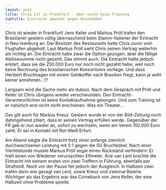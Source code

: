 ```yaml
---
layout: post
title: Chris ist in Frankfurt - aber nicht beim Training
subtitle: Eintracht gewinnt gegen Bruchköbel
---
```


Chris ist wieder in Frankfurt! Jens Keller und Markus Pröll trafen den Brasilianer gestern völlig überraschend beim Stamm-Italiener der Eintracht in Neu-Isenburg an. Der Besitzer des Restaurants hatte Chris zuvor vom Flughafen abgeholt. Laut Markus Pröll sieht Chris seinen Vertrag weiterhin als nichtig an. Die Eintracht habe zwar die Option gezogen, aber die fällige Ablösesumme nicht gezahlt. Das stimmt auch. Die Eintracht hatte jedoch erklärt, dass sie die 250.000 Euro nur noch nicht gezahlt habe, weil noch keine Rechnung des brasilianischen Konsortiums vorliege. Und dass Heribert Bruchhagen mit einem Geldkoffer nach Brasilien fliegt, kann ja wohl keiner annehmen...!?

Langsam wird die Sache mehr als dubios. Nach dem Gespräch mit Pröll und Keller ist Chris übrigens wieder verschwunden. Den Eintracht-Verantwortlichen ist keine Kontaktaufnahme gelungen. Und zum Training ist er natürlich erst recht nicht erschienen. Was ein Theater...

Das gilt auch für Markus Kreuz. Gestern wurde er von der Bild-Zeitung noch dahingehend zitiert, dass er seinen Vertrag erfüllen werde. Gegenüber der FR gab er nun wieder an, sofort zu wechseln, wenn ein Verein 150.000 Euro zahlt. Er sei in Kontakt mit Rot-Weiß Erfurt.

Am Abend siegte die Eintracht trotz einer anfangs ziemlich durchwachsenen Leistung mit 5:1 gegen die SG Bruchköbel. Nach einer Viertelstunde musste Markus Pröll sogar einen Rückstand verhindern: Er hielt einen von Wiedener verursachten Elfmeter. Arie van Lent brachte die Eintracht mit seinem ersten von zwei Treffern in Führung, ebenfalls per Strafstoß. Noch vor der Pause fiel jedoch der Ausgleich. In Halbzeit zwei trafen dann wie gesagt van Lent, sowie Kreuz und zweimal Beierle. Wichtiger als das Ergebnis war das Comeback von Jens Keller, der eine Halbzeit ohne Probleme spielte.
